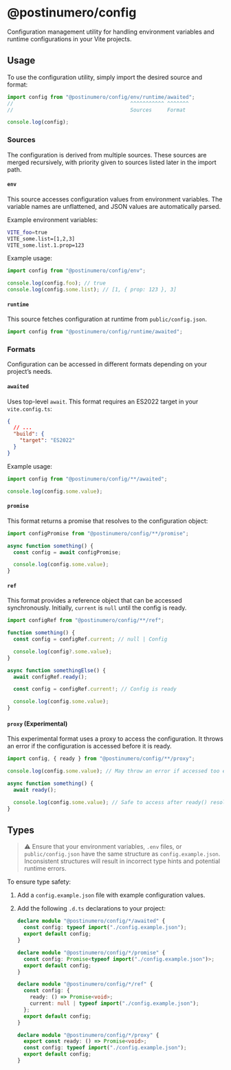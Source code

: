 # @postinumero/config

Configuration management utility for handling environment variables and runtime configurations in your Vite projects.

## Usage

To use the configuration utility, simply import the desired source and format:

```ts
import config from "@postinumero/config/env/runtime/awaited";
//                                      ^^^^^^^^^^^ ^^^^^^^
//                                      Sources     Format

console.log(config);
```

### Sources

The configuration is derived from multiple sources. These sources are merged recursively, with priority given to sources listed later in the import path.

#### `env`

This source accesses configuration values from environment variables. The variable names are unflattened, and JSON values are automatically parsed.

Example environment variables:

```sh
VITE_foo=true
VITE_some.list=[1,2,3]
VITE_some.list.1.prop=123
```

Example usage:

```ts
import config from "@postinumero/config/env";

console.log(config.foo); // true
console.log(config.some.list); // [1, { prop: 123 }, 3]
```

#### `runtime`

This source fetches configuration at runtime from `public/config.json`.

```ts
import config from "@postinumero/config/runtime/awaited";
```

### Formats

Configuration can be accessed in different formats depending on your project’s needs.

#### `awaited`

Uses top-level `await`. This format requires an ES2022 target in your `vite.config.ts`:

```json
{
  // ...
  "build": {
    "target": "ES2022"
  }
}
```

Example usage:

```ts
import config from "@postinumero/config/**/awaited";

console.log(config.some.value);
```

#### `promise`

This format returns a promise that resolves to the configuration object:

```ts
import configPromise from "@postinumero/config/**/promise";

async function something() {
  const config = await configPromise;

  console.log(config.some.value);
}
```

#### `ref`

This format provides a reference object that can be accessed synchronously. Initially, `current` is `null` until the config is ready.

```ts
import configRef from "@postinumero/config/**/ref";

function something() {
  const config = configRef.current; // null | Config

  console.log(config?.some.value);
}

async function somethingElse() {
  await configRef.ready();

  const config = configRef.current!; // Config is ready

  console.log(config.some.value);
}
```

#### `proxy` (Experimental)

This experimental format uses a proxy to access the configuration. It throws an error if the configuration is accessed before it is ready.

```ts
import config, { ready } from "@postinumero/config/**/proxy";

console.log(config.some.value); // May throw an error if accessed too early

async function something() {
  await ready();

  console.log(config.some.value); // Safe to access after ready() resolves
}
```

## Types

> ⚠️ Ensure that your environment variables, `.env` files, or `public/config.json` have the same structure as `config.example.json`. Inconsistent structures will result in incorrect type hints and potential runtime errors.

To ensure type safety:

1. Add a `config.example.json` file with example configuration values.
2. Add the following `.d.ts` declarations to your project:

   ```ts
   declare module "@postinumero/config/*/awaited" {
     const config: typeof import("./config.example.json");
     export default config;
   }

   declare module "@postinumero/config/*/promise" {
     const config: Promise<typeof import("./config.example.json")>;
     export default config;
   }

   declare module "@postinumero/config/*/ref" {
     const config: {
       ready: () => Promise<void>;
       current: null | typeof import("./config.example.json");
     };
     export default config;
   }

   declare module "@postinumero/config/*/proxy" {
     export const ready: () => Promise<void>;
     const config: typeof import("./config.example.json");
     export default config;
   }
   ```

